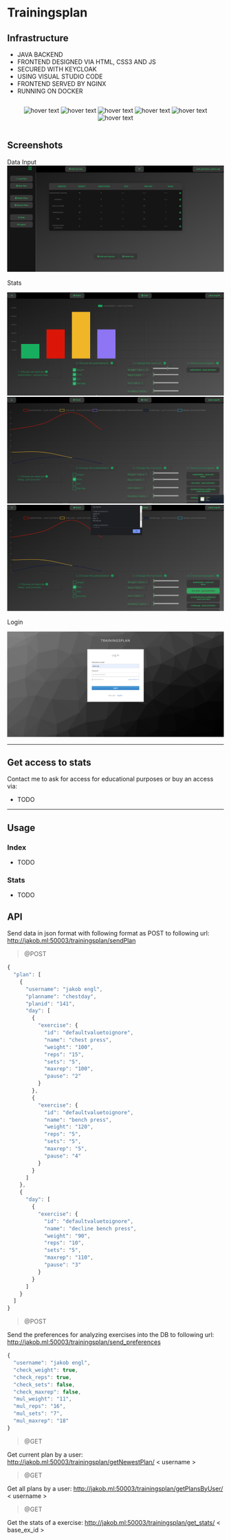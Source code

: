 # Trainingsplan

## Infrastructure ##

* JAVA BACKEND <br/>
* FRONTEND DESIGNED VIA HTML, CSS3 AND JS<br/>
* SECURED WITH KEYCLOAK<br/>
* USING VISUAL STUDIO CODE<br/>
* FRONTEND SERVED BY NGINX<br/>
* RUNNING ON DOCKER<br/>

<div style="display:table-cell; vertical-align:middle; text-align:center">
	<p>
 	<img src="https://cdn-images-1.medium.com/max/2600/1*l4xICbIIYlz1OTymWCoUTw.jpeg" width="140" title="hover text">
  	<img src="https://www.cbronline.com/wp-content/uploads/2016/06/Java.png" width="140" title="hover text">
	<img src="https://cdn-images-1.medium.com/max/1600/1*fK7U56Q-MRzEkuWHmMRn1Q.png" width="140" title="hover text">
	<img src="https://encrypted-tbn0.gstatic.com/images?q=tbn:ANd9GcTtQSGh0yCrRRhfzku93O-RQeTF7Ey3WEB60cFUlUVxqSwEWF_A" width="140" title="hover text">
	<img src="https://assets.t3n.sc/news/wp-content/uploads/2016/03/nginx-hoster-featured-620x349.jpg?auto=format&h=349&ixlib=php-2.1.1&w=620" width="140" title="hover text">
		<img src="https://www.docker.com/sites/default/files/social/docker_facebook_share.png" width="140" title="hover text">
	</p>
</div>

## Screenshots ##
Data Input
![alt text](https://raw.githubusercontent.com/jkbngl/trainingsplan/master/pictures/oOLGYnu%20-%20Imgur.png)


Stats

![alt text](https://raw.githubusercontent.com/jkbngl/trainingsplan/master/pictures/barchart.png)
![alt text](https://raw.githubusercontent.com/jkbngl/trainingsplan/master/pictures/MocvfjR%20-%20Imgur.png)
![alt text](https://raw.githubusercontent.com/jkbngl/trainingsplan/master/pictures/O0G6eGP%20-%20Imgur.png)


Login

![alt text](https://raw.githubusercontent.com/jkbngl/trainingsplan/master/pictures/login.png)
- - - -
## Get access to stats ##

Contact me to ask for access for educational purposes or buy an access via:
* TODO

- - - -

## Usage ##

### Index ###

* TODO


### Stats ###

* TODO


## API ##

Send data in json format with following format as POST to following url: http://jakob.ml:50003/trainingsplan/sendPlan
> @POST
```javascript
{
  "plan": [
    {
      "username": "jakob engl",
      "planname": "chestday",
      "planid": "141",
      "day": [
        {
          "exercise": {
            "id": "defaultvaluetoignore",
            "name": "chest press",
            "weight": "100",
            "reps": "15",
            "sets": "5",
            "maxrep": "100",
            "pause": "2"
          }
        },
        {
          "exercise": {
            "id": "defaultvaluetoignore",
            "name": "bench press",
            "weight": "120",
            "reps": "5",
            "sets": "5",
            "maxrep": "5",
            "pause": "4"
          }
        }
      ]
    },
    {
      "day": [
        {
          "exercise": {
            "id": "defaultvaluetoignore",
            "name": "decline bench press",
            "weight": "90",
            "reps": "10",
            "sets": "5",
            "maxrep": "110",
            "pause": "3"
          }
        }
      ]
    }
  ]
}
```
> @POST

Send the preferences for analyzing exercises into the DB to following url: http://jakob.ml:50003/trainingsplan/send_preferences
```javascript
{
  "username": "jakob engl",
  "check_weight": true,
  "check_reps": true,
  "check_sets": false,
  "check_maxrep": false,
  "mul_weight": "11",
  "mul_reps": "16",
  "mul_sets": "7",
  "mul_maxrep": "18"
}
```
> @GET

Get current plan by a user: http://jakob.ml:50003/trainingsplan/getNewestPlan/ < username >

> @GET

Get all plans by a user: http://jakob.ml:50003/trainingsplan/getPlansByUser/ < username >

> @GET

Get the stats of a exercise: http://jakob.ml:50003/trainingsplan/get_stats/ < base_ex_id >
